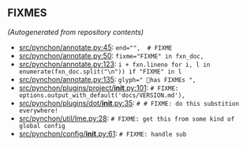 
## FIXMES

*(Autogenerated from repository contents)*

* [src/pynchon/annotate.py:45](#): `end="",  # FIXME`
* [src/pynchon/annotate.py:50](#): `fixme="FIXME" in fxn_doc,`
* [src/pynchon/annotate.py:123](#): `i + fxn.lineno for i, l in enumerate(fxn_doc.split("\n")) if "FIXME" in l`
* [src/pynchon/annotate.py:135](#): `glyph=" 🚩has FIXMEs ",`
* [src/pynchon/plugins/project/__init__.py:101](#): `# FIXME: options.output_with_default('docs/VERSION.md'),`
* [src/pynchon/plugins/dot/__init__.py:35](#): `# # FIXME: do this substition everywhere!`
* [src/pynchon/util/lme.py:28](#): `# FIXME: get this from some kind of global config`
* [src/pynchon/config/__init__.py:61](#): `# FIXME: handle sub`

